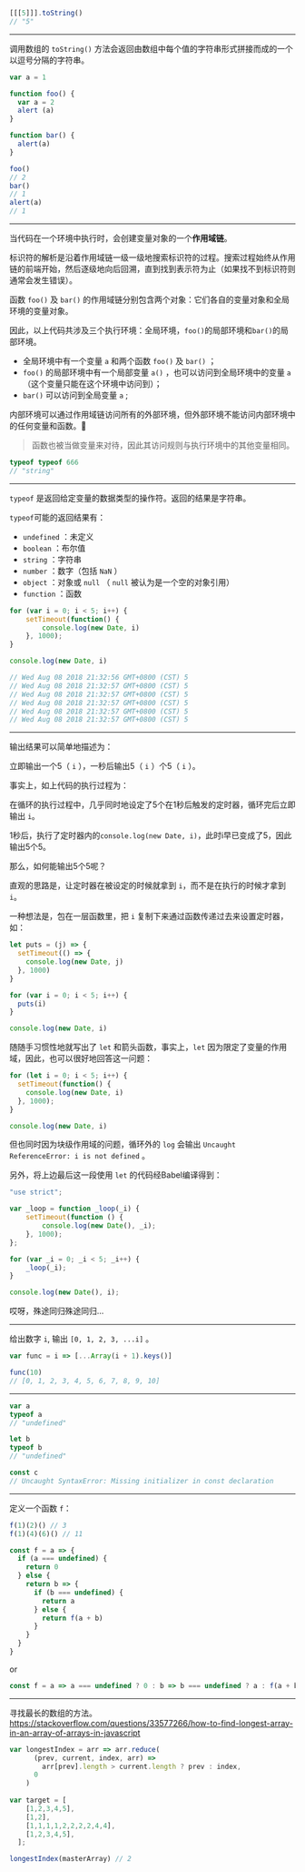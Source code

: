 ```javascript
[[[5]]].toString()
// "5"
```
---
调用数组的 `toString()` 方法会返回由数组中每个值的字符串形式拼接而成的一个以逗号分隔的字符串。

```javascript
var a = 1

function foo() {
  var a = 2
  alert (a)
}

function bar() {
  alert(a)
}

foo()
// 2
bar()
// 1
alert(a)
// 1
```
---
当代码在一个环境中执行时，会创建变量对象的一个**作用域链**。

标识符的解析是沿着作用域链一级一级地搜索标识符的过程。搜索过程始终从作用链的前端开始，然后逐级地向后回溯，直到找到表示符为止（如果找不到标识符则通常会发生错误）。

函数 `foo()` 及 `bar()` 的作用域链分别包含两个对象：它们各自的变量对象和全局环境的变量对象。

因此，以上代码共涉及三个执行环境：全局环境，`foo()`的局部环境和`bar()`的局部环境。
- 全局环境中有一个变量 `a` 和两个函数 `foo()` 及 `bar()` ；
- `foo()` 的局部环境中有一个局部变量 `a()` ，也可以访问到全局环境中的变量 `a` （这个变量只能在这个环境中访问到）；
- `bar()` 可以访问到全局变量 `a` ;

内部环境可以通过作用域链访问所有的外部环境，但外部环境不能访问内部环境中的任何变量和函数。

> 函数也被当做变量来对待，因此其访问规则与执行环境中的其他变量相同。

```javascript
typeof typeof 666
// "string"
```
---
`typeof` 是返回给定变量的数据类型的操作符。返回的结果是字符串。

`typeof`可能的返回结果有：
- `undefined` ：未定义
- `boolean` ：布尔值
- `string` ：字符串
- `number` ：数字（包括 `NaN` ）
- `object` ：对象或 `null` （ `null` 被认为是一个空的对象引用）
- `function` ：函数

```javascript
for (var i = 0; i < 5; i++) {
    setTimeout(function() {
        console.log(new Date, i)
    }, 1000);
}

console.log(new Date, i)

// Wed Aug 08 2018 21:32:56 GMT+0800 (CST) 5
// Wed Aug 08 2018 21:32:57 GMT+0800 (CST) 5
// Wed Aug 08 2018 21:32:57 GMT+0800 (CST) 5
// Wed Aug 08 2018 21:32:57 GMT+0800 (CST) 5
// Wed Aug 08 2018 21:32:57 GMT+0800 (CST) 5
// Wed Aug 08 2018 21:32:57 GMT+0800 (CST) 5
```
---
输出结果可以简单地描述为：

立即输出一个5（ `i` ），一秒后输出5（ `i` ）个5（ `i` ）。

事实上，如上代码的执行过程为：

在循环的执行过程中，几乎同时地设定了5个在1秒后触发的定时器，循环完后立即输出 `i`。

1秒后，执行了定时器内的`console.log(new Date, i)`，此时i早已变成了5，因此输出5个5。

那么，如何能输出5个5呢？

直观的思路是，让定时器在被设定的时候就拿到 `i`，而不是在执行的时候才拿到 `i`。

一种想法是，包在一层函数里，把 `i` 复制下来通过函数传递过去来设置定时器，如：

```javascript
let puts = (j) => {
  setTimeout(() => {
    console.log(new Date, j)
  }, 1000)
}

for (var i = 0; i < 5; i++) {
  puts(i)
}

console.log(new Date, i)
```

随随手习惯性地就写出了 `let` 和箭头函数，事实上，`let` 因为限定了变量的作用域，因此，也可以很好地回答这一问题：

```javascript
for (let i = 0; i < 5; i++) {
  setTimeout(function() {
    console.log(new Date, i)
  }, 1000);
}

console.log(new Date, i)
```

但也同时因为块级作用域的问题，循环外的 `log` 会输出 `Uncaught ReferenceError: i is not defined` 。

另外，将上边最后这一段使用 `let` 的代码经Babel编译得到：

```javascript
"use strict";

var _loop = function _loop(_i) {
    setTimeout(function () {
        console.log(new Date(), _i);
    }, 1000);
};

for (var _i = 0; _i < 5; _i++) {
    _loop(_i);
}

console.log(new Date(), i);
```

哎呀，殊途同归殊途同归...

---
给出数字 `i`, 输出 `[0, 1, 2, 3, ...i]` 。

```javascript
var func = i => [...Array(i + 1).keys()]

func(10)
// [0, 1, 2, 3, 4, 5, 6, 7, 8, 9, 10]
```

---
```javascript
var a
typeof a
// "undefined"

let b
typeof b
// "undefined"

const c
// Uncaught SyntaxError: Missing initializer in const declaration
```

---
定义一个函数 `f`：
```javascript
f(1)(2)() // 3
f(1)(4)(6)() // 11
```

```javascript
const f = a => {
  if (a === undefined) {
    return 0
  } else {
    return b => {
      if (b === undefined) {
        return a
      } else {
        return f(a + b)
      }
    }
  }
}
```

or 

```javascript
const f = a => a === undefined ? 0 : b => b === undefined ? a : f(a + b)
```

---
寻找最长的数组的方法。
https://stackoverflow.com/questions/33577266/how-to-find-longest-array-in-an-array-of-arrays-in-javascript

```javascript
var longestIndex = arr => arr.reduce(
      (prev, current, index, arr) =>
        arr[prev].length > current.length ? prev : index,
      0
    )
    
var target = [ 
    [1,2,3,4,5],
    [1,2], 
    [1,1,1,1,2,2,2,2,4,4],
    [1,2,3,4,5],
  ];

longestIndex(masterArray) // 2
```
